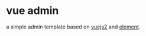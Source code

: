 # vue admin
a simple admin template based on [vuejs2](http://vuejs.org/) and [element](http://element.eleme.io/#/).